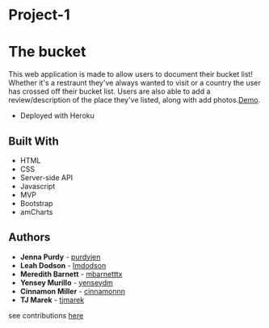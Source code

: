 # Project-1

# The bucket

This web application is made to allow users to document their bucket list! Whether it's a restraunt they've always wanted to visit or a country the user has crossed off their bucket list. Users are also able to add a review/description of the place they've listed, along with add photos.[Demo](https://yenseydm.github.io/The-Bucket/).

* Deployed with Heroku

## Built With

* HTML
* CSS
* Server-side API
* Javascript
* MVP
* Bootstrap
* amCharts

## Authors

* **Jenna Purdy** - [purdyjen](https://github.com/purdyjen)
* **Leah Dodson** - [Imdodson](https://github.com/lmdodson)
* **Meredith Barnett** - [mbarnetttx](https://github.com/mbarnetttx)
* **Yensey Murillo** - [yenseydm](https://github.com/yenseydm)
* **Cinnamon Miller** - [cinnamonnn](https://github.com/cinnamonnn)
* **TJ Marek** - [tjmarek](https://github.com/tjmarek)

see contributions [here](https://github.com/Yenseydm/Project-1/graphs/contributors)

